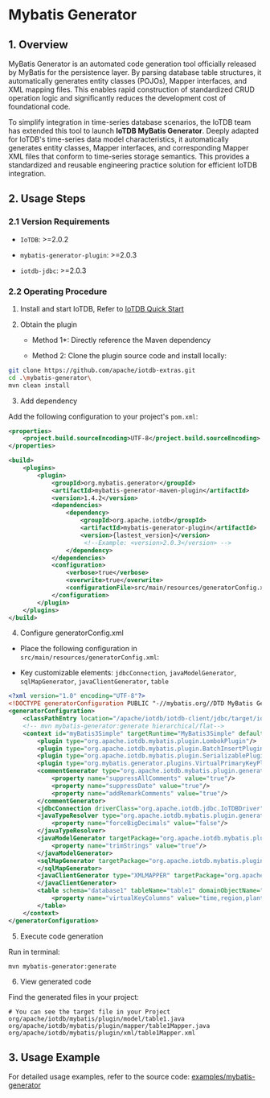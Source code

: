 <!--
    Licensed to the Apache Software Foundation (ASF) under one
    or more contributor license agreements.  See the NOTICE file
    distributed with this work for additional information
    regarding copyright ownership.  The ASF licenses this file
    to you under the Apache License, Version 2.0 (the
    "License"); you may not use this file except in compliance
    with the License.  You may obtain a copy of the License at
    
        http://www.apache.org/licenses/LICENSE-2.0
    
    Unless required by applicable law or agreed to in writing,
    software distributed under the License is distributed on an
    "AS IS" BASIS, WITHOUT WARRANTIES OR CONDITIONS OF ANY
    KIND, either express or implied.  See the License for the
    specific language governing permissions and limitations
    under the License.
-->

# Mybatis Generator


## 1. Overview

MyBatis Generator is an automated code generation tool officially released by MyBatis for the persistence layer. By parsing database table structures, it automatically generates entity classes (POJOs), Mapper interfaces, and XML mapping files. This enables rapid construction of standardized CRUD operation logic and significantly reduces the development cost of foundational code.

To simplify integration in time-series database scenarios, the IoTDB team has extended this tool to launch ​**​IoTDB MyBatis Generator​**​. Deeply adapted for IoTDB's time-series data model characteristics, it automatically generates entity classes, Mapper interfaces, and corresponding Mapper XML files that conform to time-series storage semantics. This provides a standardized and reusable engineering practice solution for efficient IoTDB integration.

## 2. Usage Steps

### 2.1 Version Requirements

* `IoTDB`: >=2.0.2

* `mybatis-generator-plugin`: >=2.0.3

* `iotdb-jdbc`: >=2.0.3

### 2.2 Operating Procedure

1. ​Install and start IoTDB,  Refer to [IoTDB Quick Start](../QuickStart/QuickStart.md)

2. Obtain the plugin​

   * ​​Method 1​*: Directly reference the Maven dependency

   * ​​Method 2​​: Clone the plugin source code and install locally:

```Bash
git clone https://github.com/apache/iotdb-extras.git
cd .\mybatis-generator\
mvn clean install
```

3. Add dependency

 Add the following configuration to your project's `pom.xml`:

```xml
<properties>
    <project.build.sourceEncoding>UTF-8</project.build.sourceEncoding>
</properties>

<build>
    <plugins>
        <plugin>
            <groupId>org.mybatis.generator</groupId>
            <artifactId>mybatis-generator-maven-plugin</artifactId>
            <version>1.4.2</version>
            <dependencies>
                <dependency>
                    <groupId>org.apache.iotdb</groupId>
                    <artifactId>mybatis-generator-plugin</artifactId>
                    <version>{lastest_version}</version>
                     <!--Example: <version>2.0.3</version> -->
                </dependency>
            </dependencies>
            <configuration>
                <verbose>true</verbose>
                <overwrite>true</overwrite>
                <configurationFile>src/main/resources/generatorConfig.xml</configurationFile>
            </configuration>
        </plugin>
    </plugins>
</build>
```

4. Configure generatorConfig.xml 

* Place the following configuration in `src/main/resources/generatorConfig.xml`:

* Key customizable elements: `jdbcConnection`, `javaModelGenerator`, `sqlMapGenerator`, `javaClientGenerator`, `table`

```xml
<?xml version="1.0" encoding="UTF-8"?>
<!DOCTYPE generatorConfiguration PUBLIC "-//mybatis.org//DTD MyBatis Generator Configuration 1.0//EN" "http://mybatis.org/dtd/mybatis-generator-config_1_0.dtd">
<generatorConfiguration>
    <classPathEntry location="/apache/iotdb/iotdb-client/jdbc/target/iotdb-jdbc-2.0.4-SNAPSHOT-jar-with-dependencies.jar"/>
    <!-- mvn mybatis-generator:generate hierarchical/flat-->
    <context id="myBatis3Simple" targetRuntime="MyBatis3Simple" defaultModelType="flat">
        <plugin type="org.apache.iotdb.mybatis.plugin.LombokPlugin"/>
        <plugin type="org.apache.iotdb.mybatis.plugin.BatchInsertPlugin"/>
        <plugin type="org.apache.iotdb.mybatis.plugin.SerializablePlugin"/>
        <plugin type="org.mybatis.generator.plugins.VirtualPrimaryKeyPlugin"/>
        <commentGenerator type="org.apache.iotdb.mybatis.plugin.generator.SwaggerCommentGenerator">
            <property name="suppressAllComments" value="true"/>
            <property name="suppressDate" value="true"/>
            <property name="addRemarkComments" value="true"/>
        </commentGenerator>
        <jdbcConnection driverClass="org.apache.iotdb.jdbc.IoTDBDriver" connectionURL="jdbc:iotdb://127.0.0.1:6667/database1?sql_dialect=table" userId="root" password="root"/>
        <javaTypeResolver type="org.apache.iotdb.mybatis.plugin.generator.resolver.IoTDBJavaTypeResolver">
            <property name="forceBigDecimals" value="false"/>
        </javaTypeResolver>
        <javaModelGenerator targetPackage="org.apache.iotdb.mybatis.plugin.model" targetProject="src/main/java">
            <property name="trimStrings" value="true"/>
        </javaModelGenerator>
        <sqlMapGenerator targetPackage="org.apache.iotdb.mybatis.plugin.xml" targetProject="src/main/java">
        </sqlMapGenerator>
        <javaClientGenerator type="XMLMAPPER" targetPackage="org.apache.iotdb.mybatis.plugin.mapper" targetProject="src/main/java">
        </javaClientGenerator>
        <table schema="database1" tableName="table1" domainObjectName="table1" enableSelectByPrimaryKey="true" enableInsert="true" enableDeleteByPrimaryKey="true">
            <property name="virtualKeyColumns" value="time,region,plant_id,device_id,model_id,maintenance,temperature,humidity,status,arrival_time"/>
        </table>
    </context>
</generatorConfiguration>
```

5. Execute code generation

Run in terminal:

```Shell
mvn mybatis-generator:generate
```

6. View generated code​

Find the generated files in your project:

```Shell
# You can see the target file in your Project
org/apache/iotdb/mybatis/plugin/model/table1.java
org/apache/iotdb/mybatis/plugin/mapper/table1Mapper.java
org/apache/iotdb/mybatis/plugin/xml/table1Mapper.xml
```

## 3. Usage Example

For detailed usage examples, refer to the source code: [examples/mybatis-generator](https://github.com/apache/iotdb-extras/tree/master/examples/mybatis-generator)